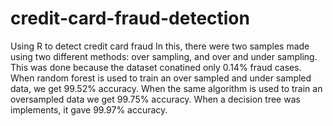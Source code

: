 # credit-card-fraud-detection
Using R to detect credit card fraud 
In this, there were two samples made using two different methods: over sampling, and over and under sampling. This was done because the dataset conatined only 0.14% fraud cases.
When random forest is used to train an over sampled and under sampled data, we get 99.52% accuracy. When the same algorithm is used to train an oversampled data we get 99.75% accuracy.
When a decision tree was implements, it gave 99.97% accuracy.

